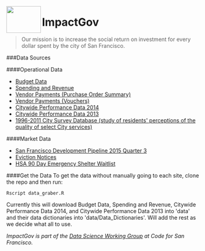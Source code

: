 <a href="url"><img src="https://github.com/catherinemzhang/SF_brigade_impact_gov/blob/master/OrangeGov.png" align="left" height="70" width="90" ></a>

# ImpactGov
> Our mission is to increase the social return on investment for every dollar spent by the city of San Francisco.

###Data Sources

####Operational Data
* [Budget Data](https://data.sfgov.org/City-Management-and-Ethics/Budget/xdgd-c79v )
* [Spending and Revenue](https://data.sfgov.org/City-Management-and-Ethics/Spending-And-Revenue/bpnb-jwfb)
* [Vendor Payments (Purchase Order Summary)](https://data.sfgov.org/City-Management-and-Ethics/Vendor-Payments-Purchase-Order-Summary-/p5r5-fd7g)
* [Vendor Payments (Vouchers)](https://data.sfgov.org/City-Management-and-Ethics/Vendor-Payments-Vouchers-/n9pm-xkyq)
* [Citywide Performance Data 2014](https://data.sfgov.org/City-Management-and-Ethics/Citywide-Performance-Measurement-Annual-Report-FY1/6h77-suve)
* [Citywide Performance Data 2013](https://data.sfgov.org/City-Management-and-Ethics/Citywide-Performance-Measurement-Annual-Report-FY1/5x94-tptc)
* [1996-2011 City Survey Database (study of residents' perceptions of the quality of select City services)](https://data.sfgov.org/City-Management-and-Ethics/1996-2011-City-Survey-Database/583k-63vu)

####Market Data
* [San Francisco Development Pipeline 2015 Quarter 3](https://data.sfgov.org/Housing-and-Buildings/San-Francisco-Development-Pipeline-2015-Quarter-3/apz9-dh7k)
* [Eviction Notices](https://data.sfgov.org/Housing-and-Buildings/Eviction-Notices/5cei-gny5)
* [HSA 90 Day Emergency Shelter Waitlist](https://data.sfgov.org/Health-and-Social-Services/HSA-90-day-emergency-shelter-waitlist/w4sk-nq57)

####Get the Data
To get the data without manually going to each site, clone the repo and then run:
```
Rscript data_graber.R
```
Currently this will download Budget Data, Spending and Revenue, Citywide Performance Data 2014, and Citywide Performance Data 2013 into 'data' and their data dictionaries into 'data/Data_Dictionaries'. Will add the rest as we decide what all to use.

*ImpactGov is part of the [Data Science Working Group](https://github.com/sfbrigade/data-science-wg) at Code for San Francisco.*
